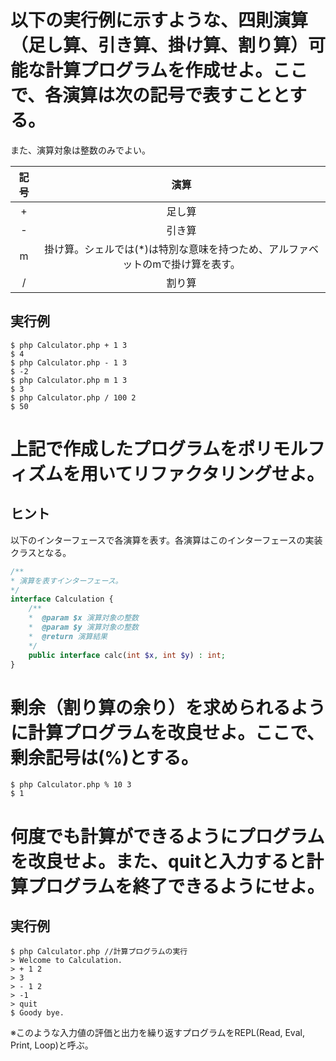 # 以下の実行例に示すような、四則演算（足し算、引き算、掛け算、割り算）可能な計算プログラムを作成せよ。ここで、各演算は次の記号で表すこととする。
また、演算対象は整数のみでよい。

|記号|演算|
|:-:|:-:|
|+|足し算|
|-|引き算|
|m|掛け算。シェルでは(*)は特別な意味を持つため、アルファベットのmで掛け算を表す。|
|/|割り算|

## 実行例

```shell
$ php Calculator.php + 1 3
$ 4
$ php Calculator.php - 1 3
$ -2
$ php Calculator.php m 1 3
$ 3
$ php Calculator.php / 100 2
$ 50
```

# 上記で作成したプログラムをポリモルフィズムを用いてリファクタリングせよ。

## ヒント

以下のインターフェースで各演算を表す。各演算はこのインターフェースの実装クラスとなる。

```php
/**
* 演算を表すインターフェース。
*/
interface Calculation {
    /**
    *  @param $x 演算対象の整数
    *  @param $y 演算対象の整数
    *  @return 演算結果
    */
    public interface calc(int $x, int $y) : int;
}
```

# 剰余（割り算の余り）を求められるように計算プログラムを改良せよ。ここで、剰余記号は(%)とする。

```shell
$ php Calculator.php % 10 3
$ 1
```


# 何度でも計算ができるようにプログラムを改良せよ。また、quitと入力すると計算プログラムを終了できるようにせよ。

## 実行例

```shell
$ php Calculator.php //計算プログラムの実行
> Welcome to Calculation.
> + 1 2
> 3
> - 1 2
> -1
> quit 
$ Goody bye.
```

※このような入力値の評価と出力を繰り返すプログラムをREPL(Read, Eval, Print, Loop)と呼ぶ。
